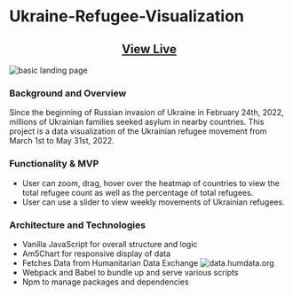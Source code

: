 # Ukraine-Refugee-Visualization

<h2 align="center">
  <a href="https://haewon6640.github.io/Ukraine-Refugee-Visualization/">View Live</a>
 </h2>
  
![basic landing page](https://github.com/yin-andrew/aA-js-project/blob/main/Wireframe.png)

### Background and Overview ###
Since the beginning of Russian invasion of Ukraine in February 24th, 2022, millions of Ukrainian families seeked asylum in nearby countries.
This project is a data visualization of the Ukrainian refugee movement from March 1st to May 31st, 2022. 

### Functionality & MVP ###
* User can zoom, drag, hover over the heatmap of countries to view the total refugee count as well as the percentage of total refugees.
* User can use a slider to view weekly movements of Ukrainian refugees.

### Architecture and Technologies ###
* Vanilla JavaScript for overall structure and logic
* Am5Chart for responsive display of data
* Fetches Data from Humanitarian Data Exchange ![data.humdata.org](https://data.humdata.org/dataset/ukraine-refugee-situation)
* Webpack and Babel to bundle up and serve various scripts
* Npm to manage packages and dependencies 


